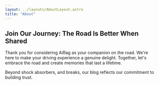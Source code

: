 ```yaml
---
layout: ../layouts/AboutLayout.astro
title: "About"
---
```


## Join Our Journey: The Road Is Better When Shared


Thank you for considering AiRag as your companion on the road.  We're here to make your driving experience a genuine delight. Together, let's embrace the road and create memories that last a lifetime.

Beyond shock absorbers,  and breaks, our blog reflects our commitment to building trust. 



